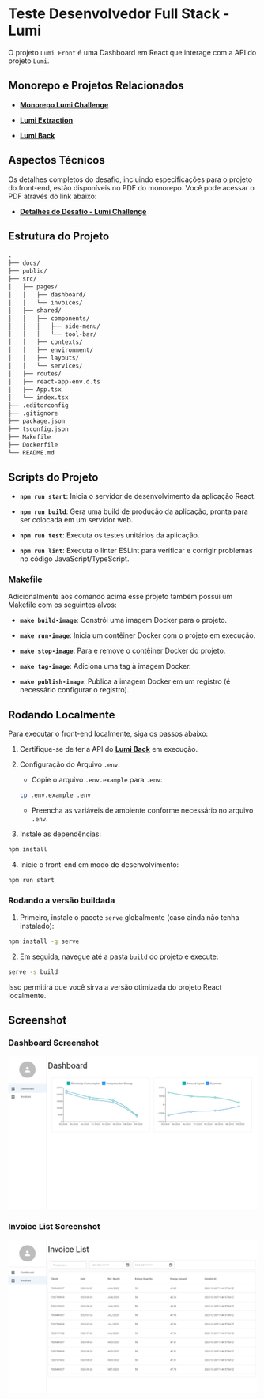 # Teste Desenvolvedor Full Stack - Lumi

O projeto `Lumi Front` é uma Dashboard em React que interage com a API do projeto `Lumi`.

## **Monorepo e Projetos Relacionados**

- **[Monorepo Lumi Challenge](https://github.com/miguelsmuller/lumi-challenge)**
  
- **[Lumi Extraction](https://github.com/miguelsmuller/lumi-extraction)**

- **[Lumi Back](https://github.com/miguelsmuller/lumi-back)**

## **Aspectos Técnicos**

Os detalhes completos do desafio, incluindo especificações para o projeto do front-end, estão disponíveis no PDF do monorepo. Você pode acessar o PDF através do link abaixo:

- **[Detalhes do Desafio - Lumi Challenge](https://github.com/miguelsmuller/lumi-challenge/blob/e8622d0e399c3e2c4802c0c3a1911dc5d86953a8/docs/Teste%20Pr%C3%A1tico%20-%20Dev%20Full%20Stack%20-%20Lumi.pdf)**


## **Estrutura do Projeto**
```
.
├── docs/
├── public/
├── src/
│   ├── pages/
│   │   ├── dashboard/
│   │   └── invoices/
│   ├── shared/
│   │   ├── components/
│   │   │   ├── side-menu/
│   │   │   └── tool-bar/
│   │   ├── contexts/
│   │   ├── environment/
│   │   ├── layouts/
│   │   └── services/
│   ├── routes/
│   ├── react-app-env.d.ts
│   ├── App.tsx
│   └── index.tsx
├── .editorconfig
├── .gitignore
├── package.json
├── tsconfig.json
├── Makefile
├── Dockerfile
└── README.md
```


## **Scripts do Projeto**

- **`npm run start`**: Inicia o servidor de desenvolvimento da aplicação React.

- **`npm run build`**: Gera uma build de produção da aplicação, pronta para ser colocada em um servidor web.

- **`npm run test`**: Executa os testes unitários da aplicação.

- **`npm run lint`**: Executa o linter ESLint para verificar e corrigir problemas no código JavaScript/TypeScript.

### **Makefile**

Adicionalmente aos comando acima esse projeto também possui um Makefile com os seguintes alvos:

- **`make build-image`**: Constrói uma imagem Docker para o projeto.

- **`make run-image`**: Inicia um contêiner Docker com o projeto em execução.

- **`make stop-image`**: Para e remove o contêiner Docker do projeto.

- **`make tag-image`**: Adiciona uma tag à imagem Docker.

- **`make publish-image`**: Publica a imagem Docker em um registro (é necessário configurar o registro).


## **Rodando Localmente**

Para executar o front-end localmente, siga os passos abaixo:

1. Certifique-se de ter a API do **[Lumi Back](https://github.com/miguelsmuller/lumi-back)** em execução.

2. Configuração do Arquivo `.env`:
   - Copie o arquivo `.env.example` para `.env`:
    ```bash
    cp .env.example .env
    ```

   - Preencha as variáveis de ambiente conforme necessário no arquivo `.env`.

3. Instale as dependências:
```bash
npm install
```

4. Inicie o front-end em modo de desenvolvimento:
```bash
npm run start
```

### **Rodando a versão buildada**

1. Primeiro, instale o pacote `serve` globalmente (caso ainda não tenha instalado):

```bash
npm install -g serve
```

2. Em seguida, navegue até a pasta `build` do projeto e execute:
```bash
serve -s build
```

Isso permitirá que você sirva a versão otimizada do projeto React localmente.

## **Screenshot**

### **Dashboard Screenshot**
![Dashboard Screenshot](./docs/invoices_dashboard.jpeg)

### **Invoice List Screenshot**
![Invoice List Screenshot](./docs/invoices_list.jpeg)

